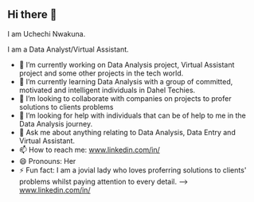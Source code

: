 ## Hi there 👋

I am Uchechi Nwakuna.

I am a Data Analyst/Virtual Assistant.

- 🔭 I’m currently working on Data Analysis project, Virtual Assistant project and some other projects in the tech world.
- 🌱 I’m currently learning Data Analysis with a group of committed, motivated and intelligent individuals in Dahel Techies.
- 👯 I’m looking to collaborate with companies on projects to profer solutions to clients problems
- 🤔 I’m looking for help with individuals that can be of help to me in the Data Analysis journey.
- 💬 Ask me about anything relating to Data Analysis, Data Entry and Virtual Assistant.
- 📫 How to reach me: www.linkedin.com/in/
- 😄 Pronouns: Her
- ⚡ Fun fact: I am a jovial lady who loves proferring solutions to clients' problems whilst paying attention to every detail.
-->
www.linkedin.com/in/
